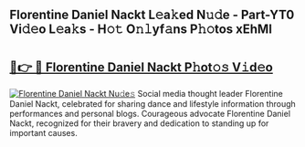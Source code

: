 ## Florentine Daniel Nackt L𝚎a𝚔ed N𝚞𝚍e - Part-YT0 Vi𝚍𝚎o L𝚎a𝚔s - H𝚘𝚝 O𝚗𝚕yf𝚊ns P𝚑𝚘tos xEhMl

# <h2><a href="http://kf2o21.oniu.top/?m=Florentine+Daniel+Nackt">🔗👉 🔴 Florentine Daniel Nackt P𝚑ot𝚘𝚜 V𝚒d𝚎o</a></h2>

[![Florentine Daniel Nackt Nu𝚍e𝚜](https://i.imgur.com/0qMVB7G.gif)](http://kf2o21.oniu.top/?m=Florentine+Daniel+Nackt)
Social media thought leader Florentine Daniel Nackt, celebrated for sharing dance and lifestyle information through performances and personal blogs. Courageous advocate Florentine Daniel Nackt, recognized for their bravery and dedication to standing up for important causes.  
